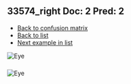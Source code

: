 ## 33574_right Doc: 2 Pred: 2
- [Back to confusion matrix](https://github.com/juliandewit/kaggle_retinopathy/blob/master/matrix.md)
- [Back to list](https://github.com/juliandewit/kaggle_retinopathy/blob/master/lists/22/list.md)
- [Next example in list](https://github.com/juliandewit/kaggle_retinopathy/blob/master/lists/22/33/33580_right.md)

![Eye](https://retinopaty.blob.core.windows.net/size1024/33574_right_2.jpeg)

### 

![Eye]()
